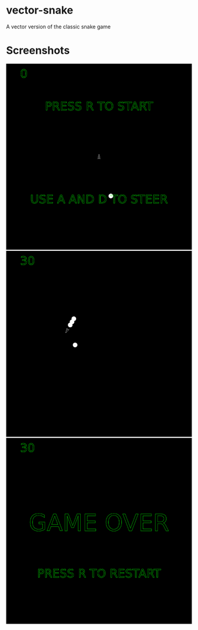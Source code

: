 # vector-snake
A vector version of the classic snake game

# Screenshots
![Start Screen](https://github.com/K-Francis-H/vector-snake/blob/main/screenshots/vector_snake_screenshot.png "Start Screen")
![Gameplay Screen](https://github.com/K-Francis-H/vector-snake/blob/main/screenshots/vector_snake_screenshot2.png "Gameplay Screen")
![Gameover Screen](https://github.com/K-Francis-H/vector-snake/blob/main/screenshots/vector_snake_screenshot3.png "Gameover Screen")
